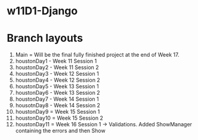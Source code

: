 # w11D1-Django

# Branch layouts
1. Main = Will be the final fully finished project at the end of Week 17.
2. houstonDay1 - Week 11 Session 1 
3. houstonDay2 - Week 11 Session 2
4. houstonDay3 - Week 12 Session 1
5. houstonDay4 - Week 12 Session 2
6. houstonDay5 - Week 13 Session 1
7. houstonDay6 - Week 13 Session 2
8. houstonDay7 - Week 14 Session 1
9. housotnDay8 - Week 14 Session 2
10. houstonDay9 = Week 15 Session 1
11. houstonDay10 = Week 15 Session 2
12. houstonDay11 = Week 16 Session 1 -> Validations.  Added ShowManager containing the errors and then Show
